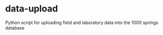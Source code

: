 data-upload
===========

Python script for uploading field and laboratory data into the 1000 springs database
